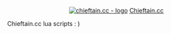 <style>
   .center {
    text-align:  center;
   }
</style>

<p class="center">
  <a href="https://chieftain.cc"><img src="https://i.ibb.co/yF1BFXkc/logo-3.png" alt="chieftain.cc - logo" border="0"></a>   
  <a href="https://chieftain.cc">Chieftain.cc</a>   
</p>

Chieftain.cc lua scripts : )
